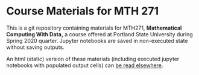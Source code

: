 # Course Materials for MTH 271

This is a git repository containing  materials for MTH271, **Mathematical
Computing With Data,** a course offered at Portland State University
during Spring 2020 quarter. Jupyter notebooks are saved in non-executed state
without saving outputs.

An html (static) version of these materials (including executed jupyter notebooks 
with populated output cells) can 
[be read elsewhere](http://web.pdx.edu/~gjay/teaching/mth271_2020/html/_CONTENTS.html).
